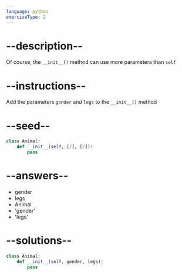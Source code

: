 ```yaml
---
language: python
exerciseType: 2
---
```


# --description--

Of course, the `__init__()` method can use more parameters than `self`

# --instructions--

Add the parameters `gender` and `legs` to the `__init__()` method

# --seed--

```python
class Animal:
    def __init__(self, [/], [/]):
        pass
```

# --answers--

- gender
- legs
- Animal
- 'gender'
- 'legs'

# --solutions--

```python
class Animal:
    def __init__(self, gender, legs):
        pass
```
